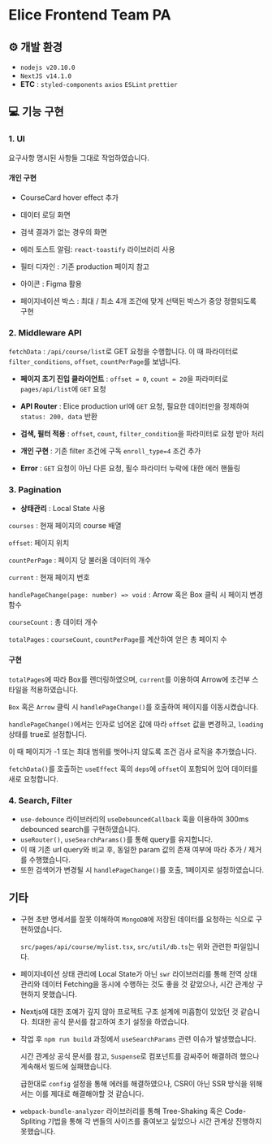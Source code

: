# Elice Frontend Team PA
## ⚙️ 개발 환경

- ``
nodejs v20.10.0
``
- ``
NextJS v14.1.0
``
- **ETC** : `styled-components` `axios` `ESLint` `prettier`


## 💻 기능 구현
### 1. UI
요구사항 명시된 사항들 그대로 작업하였습니다.
#### 개인 구현
- CourseCard hover effect 추가

- 데이터 로딩 화면 

- 검색 결과가 없는 경우의 화면

- 에러 토스트 알림: `react-toastify` 라이브러리 사용

- 필터 디자인 : 기존 production 페이지 참고

- 아이콘 : Figma 활용

- 페이지네이션 박스 : 최대 / 최소 4개 조건에 맞게 선택된 박스가 중앙 정렬되도록 구현

### 2. Middleware API

`fetchData` : `/api/course/list`로 GET 요청을 수행합니다. 이 때 파라미터로 `filter_conditions`, `offset`, `countPerPage`를 보냅니다.


- **페이지 초기 진입 클라이언트** : `offset = 0`, `count = 20`을 파라미터로 `pages/api/list`에 `GET` 요청
    
- **API Router** : Elice production url에 `GET` 요청, 필요한 데이터만을 정제하여 `status: 200, data` 반환 
    
- **검색, 필터 적용** : `offset`, `count`, `filter_condition`을 파라미터로 요청 받아 처리

- **개인 구현** : 기존 filter 조건에 구독 `enroll_type=4` 조건 추가 

- **Error** : `GET` 요청이 아닌 다른 요청, 필수 파라미터 누락에 대한 에러 핸들링

### 3. Pagination
- **상태관리** : Local State 사용 

`courses` : 현재 페이지의 course 배열

`offset`: 페이지 위치

`countPerPage` : 페이지 당 불러올 데이터의 개수 

`current` : 현재 페이지 번호

`handlePageChange(page: number) => void` : Arrow 혹은 Box 클릭 시 페이지 변경 함수

`courseCount` : 총 데이터 개수

`totalPages` : `courseCount`, `countPerPage`를 계산하여 얻은 총 페이지 수

#### 구현

`totalPages`에 따라 Box를 렌더링하였으며, `current`를 이용하여 Arrow에 조건부 스타일을 적용하였습니다.

`Box` 혹은 `Arrow` 클릭 시 `handlePageChange()`를 호출하여 페이지를 이동시켰습니다.

`handlePageChange()`에서는 인자로 넘어온 값에 따라 `offset` 값을 변경하고, `loading` 상태를 true로 설정합니다.

이 때 페이지가 -1 또는 최대 범위를 벗어나지 않도록 조건 검사 로직을 추가했습니다. 

`fetchData()`를 호출하는 `useEffect` 훅의 `deps`에 `offset`이 포함되어 있어 데이터를 새로 요청합니다.

### 4. Search, Filter
- `use-debounce` 라이브러리의 `useDebouncedCallback` 훅을 이용하여 300ms debounced search를 구현하였습니다.
- `useRouter()`, `useSearchParams()`를 통해 query를 유지합니다.
- 이 때 기존 url query와 비교 후, 동일한 param 값의 존재 여부에 따라 추가 / 제거를 수행했습니다.
- 또한 검색어가 변경될 시 `handlePageChange()`를 호출, 1페이지로 설정하였습니다.


## 기타 
- 구현 초반 명세서를 잘못 이해하여 `MongoDB`에 저장된 데이터를 요청하는 식으로 구현하였습니다.

  `src/pages/api/course/mylist.tsx`, `src/util/db.ts`는 위와 관련한 파일입니다.

- 페이지네이션 상태 관리에 Local State가 아닌 `swr` 라이브러리를 통해 전역 상태 관리와 데이터 Fetching을 동시에 수행하는 것도 좋을 것 같았으나, 시간 관계상 구현하지 못했습니다.

- Nextjs에 대한 조예가 깊지 않아 프로젝트 구조 설계에 미흡함이 있었던 것 같습니다. 최대한 공식 문서를 참고하여 초기 설정을 하였습니다.

- 작업 후 `npm run build` 과정에서 `useSearchParams` 관련 이슈가 발생했습니다.

  시간 관계상 공식 문서를 참고, `Suspense`로 컴포넌트를 감싸주어 해결하려 했으나 계속해서 빌드에 실패했습니다.

  급한대로 `config` 설정을 통해 에러를 해결하였으나, CSR이 아닌 SSR 방식을 위해서는 이를 제대로 해결해야할 것 같습니다.

- `webpack-bundle-analyzer` 라이브러리를 통해 Tree-Shaking 혹은 Code-Spliting 기법을 통해 각 번들의 사이즈를 줄여보고 싶었으나 시간 관계상 진행하지 못했습니다.

